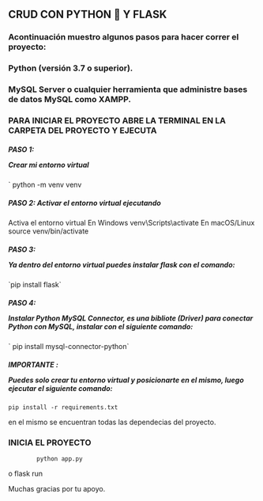 ## CRUD CON PYTHON 🐍 Y FLASK


### Acontinuación muestro algunos pasos para hacer correr el proyecto:

### Python (versión 3.7 o superior).
### MySQL Server o cualquier herramienta que administre bases de datos MySQL como XAMPP.
### PARA INICIAR EL PROYECTO  ABRE LA TERMINAL  EN LA CARPETA DEL PROYECTO Y EJECUTA
##### PASO 1: <p>Crear mi entorno virtual
`  python -m venv venv </p>

##### PASO 2: Activar el entorno virtual ejecutando
Activa el entorno virtual
En Windows
            venv\Scripts\activate
En macOS/Linux
            source venv/bin/activate

##### PASO 3: <p>Ya dentro del entorno virtual puedes instalar flask con el comando:  
</p>`pip install flask`

##### PASO 4: <p>Instalar Python MySQL Connector, es una bibliote (Driver) para conectar Python con MySQL, instalar con el siguiente comando:
</p>` pip install mysql-connector-python`


##### IMPORTANTE : <p>Puedes solo crear tu entorno virtual y posicionarte en el mismo, luego ejecutar el siguiente comando:  </p> 
`pip install -r requirements.txt`
<p>en el  mismo se encuentran todas las dependecias del proyecto.</p>

### INICIA EL PROYECTO
            python app.py
o 
            flask run
<p>
Muchas gracias por tu apoyo.
</p>


